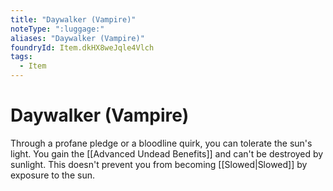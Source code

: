 ```yaml
---
title: "Daywalker (Vampire)"
noteType: ":luggage:"
aliases: "Daywalker (Vampire)"
foundryId: Item.dkHX8weJqle4Vlch
tags:
  - Item
---
```


# Daywalker (Vampire)

Through a profane pledge or a bloodline quirk, you can tolerate the sun's light. You gain the [[Advanced Undead Benefits]] and can't be destroyed by sunlight. This doesn't prevent you from becoming [[Slowed|Slowed]] by exposure to the sun.
